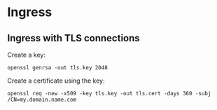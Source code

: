 # Ingress

## Ingress with TLS connections

Create a key:

    openssl genrsa -out tls.key 2048
  

Create a certificate using the key:

    openssl req -new -x509 -key tls.key -out tls.cert -days 360 -subj /CN=my.domain.name.com
  

